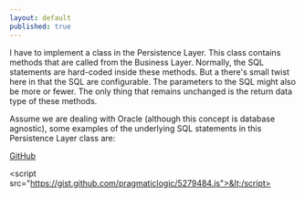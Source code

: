 ```yaml
---
layout: default
published: true
---
```


I have to implement a class in the Persistence Layer.  This class contains methods that are called from the Business Layer.  Normally, the SQL statements are hard-coded inside these methods.  But a there's small twist here in that the SQL are configurable.  The parameters to the SQL might also be more or fewer.  The only thing that remains unchanged is the return data type of these methods.  

Assume we are dealing with Oracle (although this concept is database agnostic), some examples of the underlying SQL statements in this Persistence Layer class are:

[GitHub](https://gist.github.com/pragmaticlogic/5279484)

<script src="https://gist.github.com/pragmaticlogic/5279484.js"></script>

&lt;script src="https://gist.github.com/pragmaticlogic/5279484.js">&lt;/script>

<script src="https://gist.github.com/5279484.js?file=smarten.js"></script>

